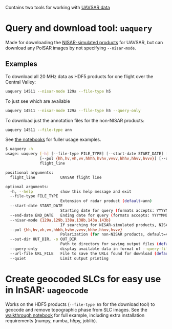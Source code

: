 Contains two tools for working with [UAVSAR data](uavsar.jpl.nasa.gov/)

# Query and download tool: `uaquery`

Made for downloading the [NISAR-simulated products]() for UAVSAR, but can download any PolSAR images by not specifying `--nisar-mode`.

## Examples

To download all 20 MHz data as HDF5 products for one flight over the Central Valley:

```bash
uaquery 14511 --nisar-mode 129a --file-type h5
```

To just see which are available
```bash
uaquery 14511 --nisar-mode 129a --file-type h5 --query-only
```

To download just the annotation files for the non-NISAR products:
```bash
uaquery 14511 --file-type ann
```

See [the notebooks](https://github.com/scottstanie/uavsar/blob/main/notebooks/ISCE2%20Stack%20Processing%20of%20NISAR-simulated%20UAVSAR%20products.ipynb) for fuller usage examples.

```bash
$ uaquery -h
usage: uaquery [-h] [--file-type FILE_TYPE] [--start-date START_DATE] [--end-date END_DATE] [--nisar-mode {129a,129b,138a,138b,143a,143b}]
               [--pol {hh,hv,vh,vv,hhhh,hvhv,vvvv,hhhv,hhvv,hvvv}] [--out-dir OUT_DIR] [--query-only] [--url-file URL_FILE] [--quiet]
               flight_line

positional arguments:
  flight_line           UAVSAR flight line

optional arguments:
  -h, --help            show this help message and exit
  --file-type FILE_TYPE
                        Extension of radar product (default=ann)
  --start-date START_DATE
                        Starting date for query (formats accepts: YYYYMMDD, YYYY-MM-DD, yymmdd)
  --end-date END_DATE   Ending date for query (formats accepts: YYYYMMDD, YYYY-MM-DD, yymmdd)
  --nisar-mode {129a,129b,138a,138b,143a,143b}
                        If searching for NISAR-simulated products, NISAR mode of product (default=None)
  --pol {hh,hv,vh,vv,hhhh,hvhv,vvvv,hhhv,hhvv,hvvv}
                        Polarization (for non-NISAR products, default=vv)
  --out-dir OUT_DIR, -o OUT_DIR
                        Path to directory for saving output files (default=.)
  --query-only          display available data in format of --query-file, no download
  --url-file URL_FILE   File to save the URLs found for download (default=uavsar_download_urls_{file_type}{pol}{nisar_mode}.txt)
  --quiet               Limit output printing

```


# Create geocoded SLCs for easy use in InSAR: `uageocode`

Works on the HDF5 products (`--file-type h5` for the download tool) to geocode and remove topographic phase from SLC images.
See the [walkthrough notebook](https://github.com/scottstanie/uavsar/blob/main/notebooks/Geocode%20SLCs%20for%20NISAR%20simulated%20UAVSAR%20data.ipynb) for full example, including extra installation requirements (numpy, numba, h5py, joblib).

